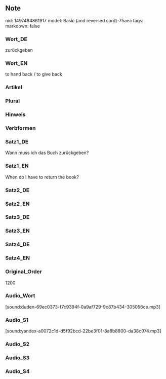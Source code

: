 ## Note
nid: 1497484861917
model: Basic (and reversed card)-75aea
tags: 
markdown: false

### Wort_DE
zurückgeben

### Wort_EN
to hand back / to give back

### Artikel


### Plural


### Hinweis


### Verbformen


### Satz1_DE
Wann muss ich das Buch zurückgeben?

### Satz1_EN
When do I have to return the book?

### Satz2_DE


### Satz2_EN


### Satz3_DE


### Satz3_EN


### Satz4_DE


### Satz4_EN


### Original_Order
1200

### Audio_Wort
[sound:duden-69ec0373-f7c9394f-0a9af729-9c87b434-305056ce.mp3]

### Audio_S1
[sound:yandex-a0072c1d-d5f92bcd-22be3f01-8a8b8800-da38c974.mp3]

### Audio_S2


### Audio_S3


### Audio_S4

